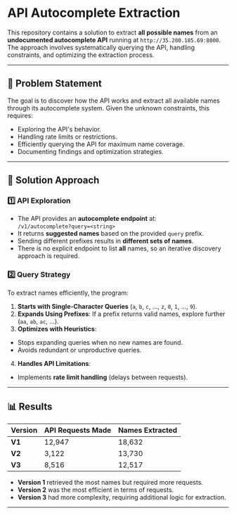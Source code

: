 # API Autocomplete Extraction

This repository contains a solution to extract **all possible names** from an **undocumented autocomplete API** running at `http://35.200.185.69:8000`. The approach involves systematically querying the API, handling constraints, and optimizing the extraction process.

---

## 📌 Problem Statement

The goal is to discover how the API works and extract all available names through its autocomplete system. Given the unknown constraints, this requires:

- Exploring the API's behavior.
- Handling rate limits or restrictions.
- Efficiently querying the API for maximum name coverage.
- Documenting findings and optimization strategies.

---

## 🚀 Solution Approach

### 1️⃣ API Exploration
- The API provides an **autocomplete endpoint** at:  
`/v1/autocomplete?query=<string>`
- It returns **suggested names** based on the provided `query` prefix.
- Sending different prefixes results in **different sets of names**.
- There is no explicit endpoint to list **all** names, so an iterative discovery approach is required.

### 2️⃣ Query Strategy
To extract names efficiently, the program:
1. **Starts with Single-Character Queries** (`a`, `b`, `c`, …, `z`, `0`, `1`, …, `9`).
2. **Expands Using Prefixes**: If a prefix returns valid names, explore further (`aa`, `ab`, `ac`, ...).
3. **Optimizes with Heuristics**:
 - Stops expanding queries when no new names are found.
 - Avoids redundant or unproductive queries.
4. **Handles API Limitations**:
 - Implements **rate limit handling** (delays between requests).

---

## 📊 Results

| Version | API Requests Made | Names Extracted |
|---------|-----------------|----------------|
| **V1**  | 12,947          | 18,632        |
| **V2**  | 3,122           | 13,730        |
| **V3**  | 8,516           | 12,517        |

- **Version 1** retrieved the most names but required more requests.
- **Version 2** was the most efficient in terms of requests.
- **Version 3** had more complexity, requiring additional logic for extraction.

---
